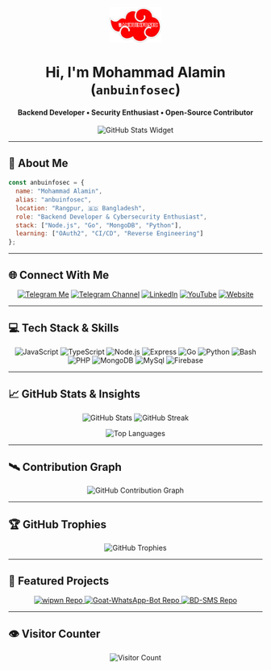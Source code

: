 <p align="center">
  <img src="./assets/banner.png" height="70" alt="My Banner" />
</p>

<h1 align="center">Hi, I'm Mohammad Alamin (<code>anbuinfosec</code>)</h1>
<h4 align="center">Backend Developer • Security Enthusiast • Open-Source Contributor</h4>

<p align="center">
  <img src="https://github-widgetbox.vercel.app/api/profile?username=anbuinfosec&data=followers,repositories,stars,commits&theme=darkmode" alt="GitHub Stats Widget" />
</p>

---

## 🧠 About Me

```js
const anbuinfosec = {
  name: "Mohammad Alamin",
  alias: "anbuinfosec",
  location: "Rangpur, 🇧🇩 Bangladesh",
  role: "Backend Developer & Cybersecurity Enthusiast",
  stack: ["Node.js", "Go", "MongoDB", "Python"],
  learning: ["OAuth2", "CI/CD", "Reverse Engineering"]
};
````

---

## 🌐 Connect With Me

<p align="center">
  <a href="https://t.me/anbuinfosec" target="_blank"><img src="https://img.shields.io/badge/Telegram%20(Me)-2CA5E0?style=for-the-badge&logo=telegram&logoColor=white" alt="Telegram Me" /></a>
  <a href="https://t.me/infosecdevs" target="_blank"><img src="https://img.shields.io/badge/Telegram%20(Channel)-0088cc?style=for-the-badge&logo=telegram&logoColor=white" alt="Telegram Channel" /></a>
  <a href="https://linkedin.com/in/anbuinfosec" target="_blank"><img src="https://img.shields.io/badge/LinkedIn-0077B5?style=for-the-badge&logo=linkedin&logoColor=white" alt="LinkedIn" /></a>
  <a href="https://youtube.com/@anbuinfosec" target="_blank"><img src="https://img.shields.io/badge/YouTube-FF0000?style=for-the-badge&logo=youtube&logoColor=white" alt="YouTube" /></a>
  <a href="https://anbuinfosec.xyz" target="_blank"><img src="https://img.shields.io/badge/Website-00ACEE?style=for-the-badge&logo=google-chrome&logoColor=white" alt="Website" /></a>
</p>

---

## 💻 Tech Stack & Skills

<p align="center">
  <img alt="JavaScript" height="40" src="https://raw.githubusercontent.com/tandpfun/skill-icons/main/icons/JavaScript.svg" />
  <img alt="TypeScript" height="40" src="https://raw.githubusercontent.com/tandpfun/skill-icons/main/icons/TypeScript.svg" />
  <img alt="Node.js" height="40" src="https://raw.githubusercontent.com/tandpfun/skill-icons/main/icons/NodeJS-Dark.svg" />
  <img alt="Express" height="40" src="https://raw.githubusercontent.com/tandpfun/skill-icons/main/icons/ExpressJS-Dark.svg" />
  <img alt="Go" height="40" src="https://raw.githubusercontent.com/tandpfun/skill-icons/main/icons/GoLang.svg" />
  <img alt="Python" height="40" src="https://raw.githubusercontent.com/tandpfun/skill-icons/main/icons/Python-Dark.svg" />
  <img alt="Bash" height="40" src="https://raw.githubusercontent.com/tandpfun/skill-icons/main/icons/Bash-Dark.svg" />
  <img alt="PHP" height="40" src="https://raw.githubusercontent.com/tandpfun/skill-icons/main/icons/PHP-Dark.svg" />
  <img alt="MongoDB" height="40" src="https://raw.githubusercontent.com/tandpfun/skill-icons/main/icons/MongoDB.svg" />
  <img alt="MySql" height="40" src="https://raw.githubusercontent.com/tandpfun/skill-icons/main/icons/MySQL-Dark.svg" />
  <img alt="Firebase" height="40" src="https://raw.githubusercontent.com/tandpfun/skill-icons/main/icons/Firebase-Dark.svg" />
</p>

---

## 📈 GitHub Stats & Insights

<p align="center">
  <img src="https://github-readme-stats.vercel.app/api?username=anbuinfosec&theme=tokyonight&show_icons=true&count_private=true" height="180" alt="GitHub Stats" />
  <img src="https://streak-stats.demolab.com?user=anbuinfosec&theme=tokyonight" height="180" alt="GitHub Streak" />
</p>

<p align="center">
  <img src="https://github-readme-stats.vercel.app/api/top-langs/?username=anbuinfosec&layout=donut-vertical&theme=tokyonight" alt="Top Languages" />
</p>

---

## 🛰️ Contribution Graph

<p align="center">
  <img src="https://github-readme-activity-graph.vercel.app/graph?username=anbuinfosec&theme=tokyo-night&hide_border=true" alt="GitHub Contribution Graph" />
</p>

---

## 🏆 GitHub Trophies

<p align="center">
  <img src="https://github-profile-trophy.vercel.app/?username=anbuinfosec&theme=tokyonight&margin-w=10&no-frame=true&no-bg=true" alt="GitHub Trophies" />
</p>

---

## 🚀 Featured Projects

<p align="center">
  <a href="https://github.com/anbuinfosec/wipwn" target="_blank">
    <img src="https://github-readme-stats.vercel.app/api/pin/?username=anbuinfosec&repo=wipwn&theme=tokyonight" alt="wipwn Repo" />
  </a>
  <a href="https://github.com/anbuinfosec/Goat-WhatsApp-Bot" target="_blank">
    <img src="https://github-readme-stats.vercel.app/api/pin/?username=anbuinfosec&repo=Goat-WhatsApp-Bot&theme=tokyonight" alt="Goat-WhatsApp-Bot Repo" />
  </a>
  <a href="https://github.com/anbuinfosec/BD-SMS" target="_blank">
    <img src="https://github-readme-stats.vercel.app/api/pin/?username=anbuinfosec&repo=BD-SMS&theme=tokyonight" alt="BD-SMS Repo" />
  </a>
</p>

---

## 👁️ Visitor Counter

<p align="center">
  <img src="https://count.getloli.com/get/@anbuinfosec?theme=moebooru" alt="Visitor Count" />
</p>